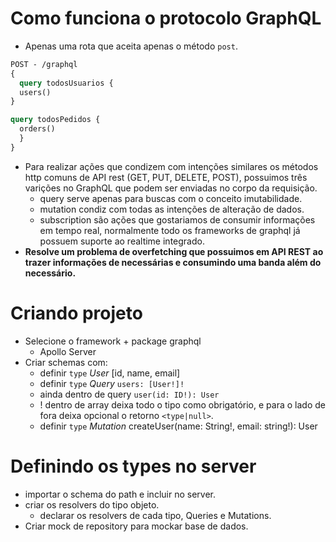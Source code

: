 # Como funciona o protocolo GraphQL

- Apenas uma rota que aceita apenas o método `post`.

```graphql
POST - /graphql
{
  query todosUsuarios {
  users()
}

query todosPedidos {
  orders()
  }
}
```

- Para realizar ações que condizem com intenções similares os métodos http comuns de API rest (GET, PUT, DELETE, POST), possuimos três varições no GraphQL que podem ser enviadas no corpo da requisição.
  - query serve apenas para buscas com o conceito imutabilidade.
  - mutation condiz com todas as intenções de alteração de dados.
  - subscription são ações que gostariamos de consumir informações em tempo real, normalmente todo os frameworks de graphql já possuem suporte ao realtime integrado.
- **Resolve um problema de overfetching que possuimos em API REST ao trazer informações de necessárias e consumindo uma banda além do necessário.**

# Criando projeto

- Selecione o framework + package graphql
  - Apollo Server
- Criar schemas com:
  - definir `type` _User_ [id, name, email]
  - definir `type` _Query_ `users: [User!]!`
  - ainda dentro de query `user(id: ID!): User`
  - ! dentro de array deixa todo o tipo como obrigatório, e para o lado de fora deixa opcional o retorno `<type|null>`.
  - definir `type` _Mutation_ createUser(name: String!, email: string!): User

# Definindo os types no server

- importar o schema do path e incluir no server.
- criar os resolvers do tipo objeto.
  - declarar os resolvers de cada tipo, Queries e Mutations.
- Criar mock de repository para mockar base de dados.
